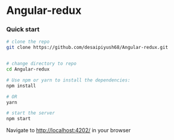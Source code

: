 # Angular-redux
### Quick start

```bash
# clone the repo
git clone https://github.com/desaipiyush68/Angular-redux.git


# change directory to repo
cd Angular-redux

# Use npm or yarn to install the dependencies:
npm install

# OR
yarn

# start the server
npm start
```

Navigate to [http://localhost:4202/](http://localhost:4202/) in your browser


